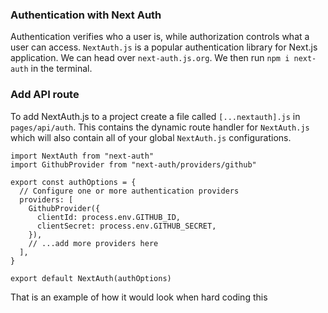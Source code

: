 ### Authentication with Next Auth
Authentication verifies who a user is, while authorization controls what a user can access. `NextAuth.js` is a popular authentication library for Next.js application.
We can head over `next-auth.js.org`. We then run `npm i next-auth` in the terminal.
### Add API route
To add NextAuth.js to a project create a file called `[...nextauth].js` in `pages/api/auth`. This contains the dynamic route handler for `NextAuth.js` which will also contain all of your global `NextAuth.js` configurations.
```
import NextAuth from "next-auth"
import GithubProvider from "next-auth/providers/github"

export const authOptions = {
  // Configure one or more authentication providers
  providers: [
    GithubProvider({
      clientId: process.env.GITHUB_ID,
      clientSecret: process.env.GITHUB_SECRET,
    }),
    // ...add more providers here
  ],
}

export default NextAuth(authOptions)
```
That is an example of how it would look when hard coding this
